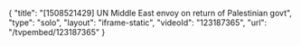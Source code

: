 {
    "title": "[1508521429] UN Middle East envoy on return of Palestinian govt",
    "type": "solo",
    "layout": "iframe-static",
    "videoId": "123187365",
    "url": "\/tvpembed\/123187365"
}